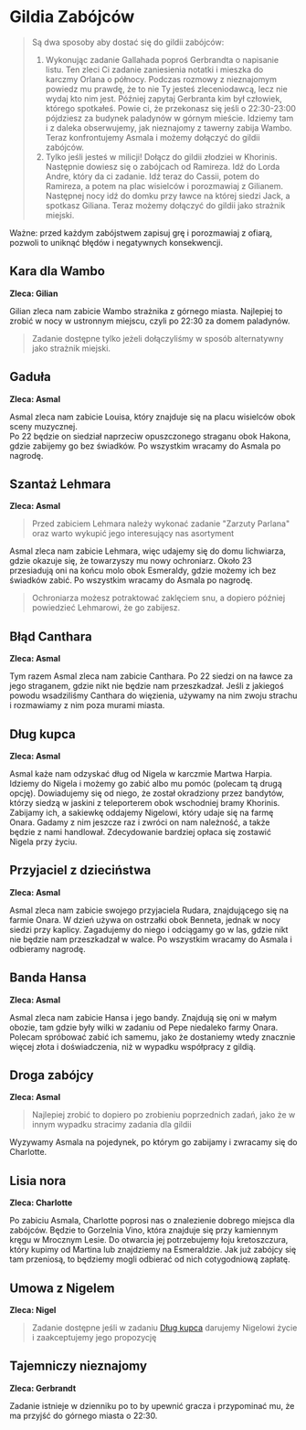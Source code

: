 # Gildia Zabójców

> Są dwa sposoby aby dostać się do gildii zabójców:
> 1. Wykonując zadanie Gallahada poproś Gerbrandta o napisanie listu. Ten zleci Ci zadanie zaniesienia notatki i mieszka do karczmy Orlana o północy. Podczas rozmowy z nieznajomym powiedz mu prawdę, że to nie Ty jesteś zleceniodawcą, lecz nie wydaj kto nim jest. Później zapytaj Gerbranta kim był człowiek, którego spotkałeś. Powie ci, że przekonasz się jeśli o 22:30-23:00 pójdziesz za budynek paladynów w górnym mieście. Idziemy tam i z daleka obserwujemy, jak nieznajomy z tawerny zabija Wambo. Teraz konfrontujemy Asmala i możemy dołączyć do gildii zabójców.
> 2. Tylko jeśli jesteś w milicji! Dołącz do gildii złodziei w Khorinis. Następnie dowiesz się o zabójcach od Ramireza. Idź do Lorda Andre, który da ci zadanie. Idź teraz do Cassii, potem do Ramireza, a potem na plac wisielców i porozmawiaj z Gilianem. Następnej nocy idź do domku przy ławce na której siedzi Jack, a spotkasz Giliana. Teraz możemy dołączyć do gildii jako strażnik miejski.

Ważne: przed każdym zabójstwem zapisuj grę i porozmawiaj z ofiarą, pozwoli to uniknąć błędów i negatywnych konsekwencji.

## Kara dla Wambo
__Zleca: Gilian__

Gilian zleca nam zabicie Wambo strażnika z górnego miasta. Najlepiej to zrobić w nocy w ustronnym miejscu, czyli po 22:30 za domem paladynów.
> Zadanie dostępne tylko jeżeli dołączyliśmy w sposób alternatywny jako strażnik miejski.

## Gaduła
__Zleca: Asmal__

Asmal zleca nam zabicie Louisa, który znajduje się na placu wisielców obok sceny muzycznej.  
Po 22 będzie on siedział naprzeciw opuszczonego straganu obok Hakona, gdzie zabijemy go bez świadków. Po wszystkim wracamy do Asmala po nagrodę.

## Szantaż Lehmara
__Zleca: Asmal__

> Przed zabiciem Lehmara należy wykonać zadanie "Zarzuty Parlana" oraz warto wykupić jego interesujący nas asortyment

Asmal zleca nam zabicie Lehmara, więc udajemy się do domu lichwiarza, gdzie okazuje się, że towarzyszy mu nowy ochroniarz. Około 23 przesiadują oni na końcu molo obok Esmeraldy, gdzie możemy ich bez świadków zabić. Po wszystkim wracamy do Asmala po nagrodę.
> Ochroniarza możesz potraktować zaklęciem snu, a dopiero później powiedzieć Lehmarowi, że go zabijesz.

## Błąd Canthara
__Zleca: Asmal__

Tym razem Asmal zleca nam zabicie Canthara. Po 22 siedzi on na ławce za jego straganem, gdzie nikt nie będzie nam przeszkadzał. Jeśli z jakiegoś powodu wsadziliśmy Canthara do więzienia, używamy na nim zwoju strachu i rozmawiamy z nim poza murami miasta.

## Dług kupca
__Zleca: Asmal__

Asmal każe nam odzyskać dług od Nigela w karczmie Martwa Harpia. Idziemy do Nigela i możemy go zabić albo mu pomóc (polecam tą drugą opcję). Dowiadujemy się od niego, że został okradziony przez bandytów, którzy siedzą w jaskini z teleporterem obok wschodniej bramy Khorinis. Zabijamy ich, a sakiewkę oddajemy Nigelowi, który udaje się na farmę Onara. Gadamy z nim jeszcze raz i zwróci on nam należność, a także będzie z nami handlował. Zdecydowanie bardziej opłaca się zostawić Nigela przy życiu.

## Przyjaciel z dzieciństwa
__Zleca: Asmal__

Asmal zleca nam zabicie swojego przyjaciela Rudara, znajdującego się na farmie Onara. W dzień używa on ostrzałki obok Benneta, jednak w nocy siedzi przy kaplicy. Zagadujemy do niego i odciągamy go w las, gdzie nikt nie będzie nam przeszkadzał w walce. Po wszystkim wracamy do Asmala i odbieramy nagrodę.

## Banda Hansa
__Zleca: Asmal__

Asmal zleca nam zabicie Hansa i jego bandy. Znajdują się oni w małym obozie, tam gdzie były wilki w zadaniu od Pepe niedaleko farmy Onara. Polecam spróbować zabić ich samemu, jako że dostaniemy wtedy znacznie więcej złota i doświadczenia, niż w wypadku współpracy z gildią.

## Droga zabójcy
__Zleca: Asmal__

> Najlepiej zrobić to dopiero po zrobieniu poprzednich zadań, jako że w innym wypadku stracimy zadania dla gildii

Wyzywamy Asmala na pojedynek, po którym go zabijamy i zwracamy się do Charlotte.

## Lisia nora
__Zleca: Charlotte__

Po zabiciu Asmala, Charlotte poprosi nas o znalezienie dobrego miejsca dla zabójców. Będzie to Gorzelnia Vino, która znajduje się przy kamiennym kręgu w Mrocznym Lesie. Do otwarcia jej potrzebujemy łoju kretoszczura, który kupimy od Martina lub znajdziemy na Esmeraldzie. Jak już zabójcy się tam przeniosą, to będziemy mogli odbierać od nich cotygodniową zapłatę.  

## Umowa z Nigelem
__Zleca: Nigel__

> Zadanie dostępne jeśli w zadaniu [Dług kupca](#dług-kupca) darujemy Nigelowi życie i zaakceptujemy jego propozycję

## Tajemniczy nieznajomy
__Zleca: Gerbrandt__

Zadanie istnieje w dzienniku po to by upewnić gracza i przypominać mu, że ma przyjść do górnego miasta o 22:30.
